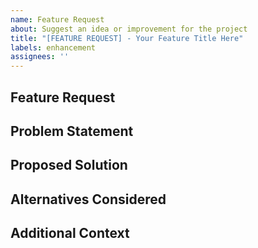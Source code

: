```yaml
---
name: Feature Request
about: Suggest an idea or improvement for the project
title: "[FEATURE REQUEST] - Your Feature Title Here"
labels: enhancement
assignees: ''
---
```


## Feature Request

<!-- Provide a clear and concise description of the feature you're proposing -->

## Problem Statement

<!-- Describe the problem or limitation that this feature aims to address -->

## Proposed Solution

<!-- Outline your suggested solution or improvement -->

## Alternatives Considered

<!-- If applicable, describe any alternative solutions or features you've considered -->

## Additional Context

<!-- Provide any additional context or information that might be relevant to your feature request -->
